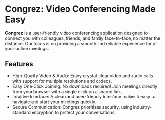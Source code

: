 # Congrez: Video Conferencing Made Easy
**Congrez** is a user-friendly video conferencing application designed to connect you with colleagues, friends, and family face-to-face, no matter the distance. Our focus is on providing a smooth and reliable experience for all your online meetings.

## Features
- High-Quality Video & Audio: Enjoy crystal-clear video and audio calls with support for multiple resolutions and codecs.
- Easy One-Click Joining: No downloads required! Join meetings directly from your browser with a single click on a shared link.
- Intuitive Interface: A clean and user-friendly interface makes it easy to navigate and start your meetings quickly.
- Secure Communication: Congrez prioritizes security, using industry-standard encryption to protect your conversations.

